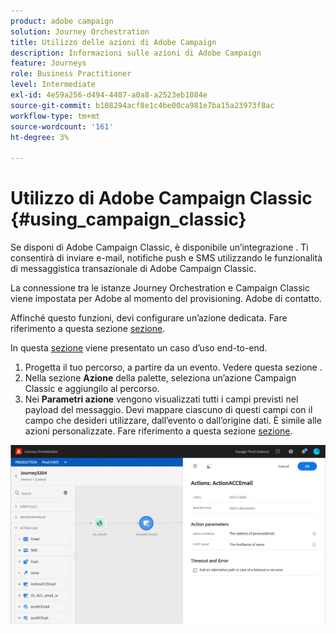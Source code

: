 ```yaml
---
product: adobe campaign
solution: Journey Orchestration
title: Utilizzo delle azioni di Adobe Campaign
description: Informazioni sulle azioni di Adobe Campaign
feature: Journeys
role: Business Practitioner
level: Intermediate
exl-id: 4e59a256-d494-4407-a0a8-a2523eb1084e
source-git-commit: b108294acf8e1c4be00ca981e7ba15a23973f8ac
workflow-type: tm+mt
source-wordcount: '161'
ht-degree: 3%

---
```


# Utilizzo di Adobe Campaign Classic {#using_campaign_classic}

Se disponi di Adobe Campaign Classic, è disponibile un’integrazione . Ti consentirà di inviare e-mail, notifiche push e SMS utilizzando le funzionalità di messaggistica transazionale di Adobe Campaign Classic.

La connessione tra le istanze Journey Orchestration e Campaign Classic viene impostata per Adobe al momento del provisioning. Adobe di contatto.

Affinché questo funzioni, devi configurare un’azione dedicata. Fare riferimento a questa sezione [sezione](../action/acc-action.md).

In questa [sezione](../usecase/campaign-classic-use-case.md) viene presentato un caso d’uso end-to-end.

1. Progetta il tuo percorso, a partire da un evento. Vedere questa sezione [](../building-journeys/journey.md).
1. Nella sezione **Azione** della palette, seleziona un’azione Campaign Classic e aggiungilo al percorso.
1. Nei **Parametri azione** vengono visualizzati tutti i campi previsti nel payload del messaggio. Devi mappare ciascuno di questi campi con il campo che desideri utilizzare, dall’evento o dall’origine dati. È simile alle azioni personalizzate. Fare riferimento a questa sezione [sezione](../building-journeys/using-custom-actions.md).

![](../assets/accintegration2.png)
